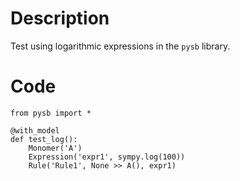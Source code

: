 # Description
Test using logarithmic expressions in the `pysb` library.

# Code
```
from pysb import *

@with_model
def test_log():
    Monomer('A')
    Expression('expr1', sympy.log(100))
    Rule('Rule1', None >> A(), expr1)

```
